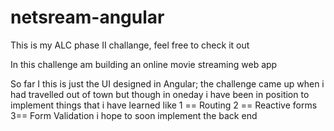# netsream-angular
This is my ALC phase II challange, feel free to check it out

In this challenge am building an online movie streaming web app

So far I this is just the UI designed in Angular; the challenge came up when i had travelled out of town but though
in oneday i have been in position to implement things that i have learned like
1 == Routing
2 == Reactive forms
3== Form Validation
i hope to soon implement the back end


